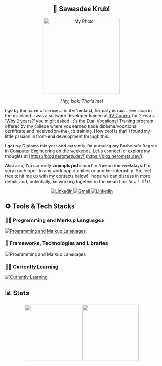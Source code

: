 <h2 align="center">🙏 Sawasdee Krub!</h2>
<p align="center">
  <img src="https://github.com/nerometa/nerometa/assets/95143530/153af72f-debd-42a7-9737-8e2bc34aae4a" width="250" alt="My Photo" />
</p>
<p align="center">
  <em>Hey, look! That's me!</em>
</p>

I go by the name of `nerometa` in the 'netland, formally `Worawut Weerawan` in the mainland. I was a software developer trainee at [RV Connex](https://www.rvconnex.com/) for 2 years.
'Why 2 years?' you might asked. It's the [Dual Vocational Training](https://www.thai-german-cooperation.info/en_US/history_education_6/) program offered by my college where you earned trade diploma/vocational certificate and received on-the-job training. How cool is that! I found my little passion in front-end development through this.

I got my Diploma this year and currently I'm pursuing my Bachelor's Degree in Computer Engineering on the weekends. Let's connect! or explore my thoughts at [https://blog.nerometa.dev/](https://blog.nerometa.dev/)

Also also, I'm currently **unemployed** since I'm free on the weekdays.  I'm very much open to any work opportunities or another internship. So, feel free to hit me up with my contacts below! I hope we can discuss in more details and, potentially, be working together in the mean time 	٩( ๑╹ ꇴ╹)۶

<p align="center">
  <a href="https://www.linkedin.com/in/worawut-werawan/">
    <img src="https://img.shields.io/badge/linkedin-%230077B5.svg?style=for-the-badge&logo=linkedin&logoColor=white" alt="LinkedIn" title="LinkedIn" />
  </a>
  <a href="mailto:werawan.workmail@gmail.com">
    <img src="https://img.shields.io/badge/Gmail-D14836?style=for-the-badge&logo=gmail&logoColor=white" alt="Gmail" title="Gmail" />
  </a>
  <a href="mailto:nerometa@protonmail.com">
    <img src="https://img.shields.io/badge/ProtonMail-8B89CC?style=for-the-badge&logo=protonmail&logoColor=white" alt="LinkedIn" title="Proton Mail" />
  </a>
</p>

## ⚙ Tools & Tech Stacks

### 👨‍💻 Programming and Markup Languages
[![Programming and Markup Languages](https://skillicons.dev/icons?i=ts,js,python&theme=dark)](https://skillicons.dev)

### 🧰 Frameworks, Technologies and Libraries
[![Programming and Markup Languages](https://skillicons.dev/icons?i=angular,astro,docker,fastapi,tailwind,threejs,nodejs,nuxt,vue&theme=dark)](https://skillicons.dev)

### 👨‍🎓 Currently Learning
[![Currently Learning](https://skillicons.dev/icons?i=react,nextjs,java,php&theme=dark)](https://skillicons.dev)

## 📊 Stats
<p align="center">
  <img height="185" width="auto" src="https://github-readme-stats.vercel.app/api?username=nerometa&show_icons=true&include_all_commits=true&count_private=true&theme=react&hide_border=true&bg_color=191724&text_color=e0def4&title_color=f6c177&icon_color=c4a7e7"/>
  <img height="185" width="auto" src="https://github-readme-stats.vercel.app/api/top-langs/?username=nerometa&layout=compact&theme=react&hide_border=true&bg_color=191724&text_color=e0def4&title_color=f6c177&icon_color=c4a7e7"/>
</p>

